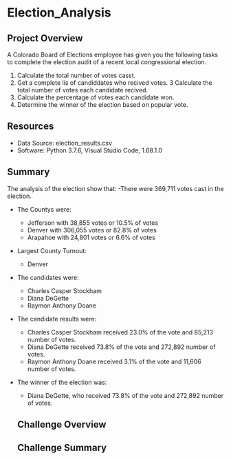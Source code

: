 # Election_Analysis

## Project Overview
A Colorado Board of Elections employee has given you the following tasks to complete the election audit of a recent local congressional election. 

1. Calculate the total number of votes casst. 
2. Get a complete lis of candiddates who recived votes. 
3 Calculate the total number of votes each candidate recived. 
4. Calculate the percentage of votes each candidate won. 
5. Determine the winner of the election based on popular vote. 

## Resources 
- Data Source: election_results.csv
- Software: Python 3.7.6, Visual Studio Code, 1.68.1.0

## Summary 
The analysis of the election show that:
-There were 369,711 votes cast in the election. 
- The Countys were:
  - Jefferson with 38,855 votes or 10.5% of votes
  - Denver with 306,055 votes or 82.8% of votes 
  - Arapahoe with 24,801 votes or 6.6% of votes
- Largest County Turnout:
  - Denver
- The candidates were:
  - Charles Casper Stockham
  - Diana DeGette
  - Raymon Anthony Doane
- The candidate results were: 
  - Charles Casper Stockham received 23.0% of the vote and 85,213 number of votes. 
  - Diana DeGette received 73.8% of the vote and 272,892 number of votes. 
  - Raymon Anthony Doane received 3.1% of the vote and 11,606 number of votes. 
- The winner of the election was:
  - Diana DeGette, who received 73.8% of the vote and 272,892 number of votes. 
  
  ## Challenge Overview
  
  ## Challenge Summary
